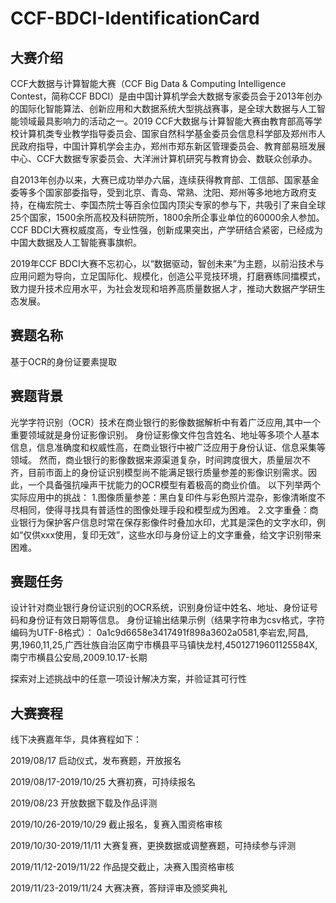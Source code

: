 # CCF-BDCI-IdentificationCard
## 大赛介绍
CCF大数据与计算智能大赛（CCF Big Data & Computing Intelligence Contest，简称CCF BDCI）是由中国计算机学会大数据专家委员会于2013年创办的国际化智能算法、创新应用和大数据系统大型挑战赛事，是全球大数据与人工智能领域最具影响力的活动之一。2019 CCF大数据与计算智能大赛由教育部高等学校计算机类专业教学指导委员会、国家自然科学基金委员会信息科学部及郑州市人民政府指导，中国计算机学会主办，郑州市郑东新区管理委员会、教育部易班发展中心、CCF大数据专家委员会、大洋洲计算机研究与教育协会、数联众创承办。

自2013年创办以来，大赛已成功举办六届，连续获得教育部、工信部、国家基金委等多个国家部委指导，受到北京、青岛、常熟、沈阳、郑州等多地地方政府支持，在梅宏院士、李国杰院士等百余位国内顶尖专家的参与下，共吸引了来自全球25个国家，1500余所高校及科研院所，1800余所企事业单位的60000余人参加。CCF BDCI大赛权威度高，专业性强，创新成果突出，产学研结合紧密，已经成为中国大数据及人工智能赛事旗帜。

2019年CCF BDCI大赛不忘初心，以“数据驱动，智创未来”为主题，以前沿技术与应用问题为导向，立足国际化、规模化，创造公平竞技环境，打磨赛练同擂模式，致力提升技术应用水平，为社会发现和培养高质量数据人才，推动大数据产学研生态发展。

## 赛题名称
基于OCR的身份证要素提取

## 赛题背景
光学字符识别（OCR）技术在商业银行的影像数据解析中有着广泛应用,其中一个重要领域就是身份证影像识别。
身份证影像文件包含姓名、地址等多项个人基本信息，信息准确度和权威性高，在商业银行中被广泛应用于身份认证、信息采集等领域。
然而，商业银行的影像数据来源渠道复杂，时间跨度很大，质量层次不齐，目前市面上的身份证识别模型尚不能满足银行质量参差的影像识别需求。因此，一个具备强抗噪声干扰能力的OCR模型有着极高的商业价值。
以下列举两个实际应用中的挑战：
1.图像质量参差：黑白复印件与彩色照片混杂，影像清晰度不尽相同，使得寻找具有普适性的图像处理手段和模型成为困难。
2.文字重叠：商业银行为保护客户信息时常在保存影像件时叠加水印，尤其是深色的文字水印，例如“仅供xxx使用，复印无效”，这些水印与身份证上的文字重叠，给文字识别带来困难。

## 赛题任务
设计针对商业银行身份证识别的OCR系统，识别身份证中姓名、地址、身份证号码和身份证有效日期等信息。
身份证输出结果示例（结果字符串为csv格式，字符编码为UTF-8格式）：
0a1c9d6658e3417491f898a3602a0581,李岩宏,阿昌,男,1960,11,25,广西壮族自治区南宁市横县平马镇快龙村,45012719601125584X,南宁市横县公安局,2009.10.17-长期

探索对上述挑战中的任意一项设计解决方案，并验证其可行性

## 大赛赛程
线下决赛嘉年华，具体赛程如下：

2019/08/17 启动仪式，发布赛题，开放报名

2019/08/17-2019/10/25 大赛初赛，可持续报名

2019/08/23 开放数据下载及作品评测

2019/10/26-2019/10/29 截止报名，复赛入围资格审核

2019/10/30-2019/11/11 大赛复赛，更换数据或调整赛题，可持续参与评测

2019/11/12-2019/11/22 作品提交截止，决赛入围资格审核

2019/11/23-2019/11/24 大赛决赛，答辩评审及颁奖典礼
